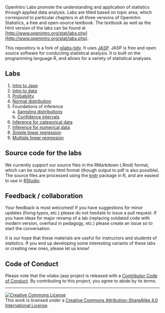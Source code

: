 OpenIntro Labs promote the understanding and application of statistics through  applied data analysis.
Labs are titled based on topic area, which correspond to  particular chapters in all three versions of OpenIntro Statistics, a free and  open-source textbook.
The textbook as well as the html version of the labs can be found at [http://www.openintro.org/stat/labs.php](http://www.openintro.org/stat/labs.php).

This repository is a fork of [oilabs-tidy](https://github.com/OpenIntroStat/oilabs-tidy). 
It uses [JASP](https://jasp-stats.org/).
JASP is free and open source software for conducting statistical analysis.
It is built on the programming language R, and allows for a variety of statistical analyses.

## Labs

1. [Intro to Jasp](http://openintrostat.github.io/oilabs-jasp/01_intro_to_jasp/intro_to_jasp.html)
2. [Intro to data](http://openintrostat.github.io/oilabs-jasp/02_intro_to_data/intro_to_data.html)
4. [Probability](http://openintrostat.github.io/oilabs-jasp/03_probability/probability.html)
3. [Normal distribution](http://openintrostat.github.io/oilabs-jasp/04_normal_distribution/normal_distribution.html)
5. Foundations of inference  
  a. [Sampling distributions](https://openintro.shinyapps.io/sampling_distributions_jasp/)  
  b. [Confidence intervals](https://openintro.shinyapps.io/confidence_intervals_jasp/)
6. [Inference for categorical data](https://openintro.shinyapps.io/inf_for_categorical_data_jasp/)
7. [Inference for numerical data](http://openintrostat.github.io/oilabs-jasp/07_inf_for_numerical_data/inf_for_numerical_data.html)
8. [Simple linear regression](http://openintrostat.github.io/oilabs-jasp/08_simple_regression/simple_regression.html)
9. [Multiple linear regression](http://openintrostat.github.io/oilabs-jasp/09_multiple_regression/multiple_regression.html)

## Source code for the labs

We currently support our source files in the RMarkdown (.Rmd) format, which can be output into html format (though output to pdf is also possible).
The source files are processed using the [knitr](http://yihui.name/knitr/) package in R, and are easiest to use in [RStudio](https://www.rstudio.com/products/rstudio/download/).

## Feedback / collaboration

Your feedback is most welcomed! If you have suggestions for minor updates (fixing typos, etc.) please do not hesitate to issue a pull request.
If you have ideas for major revamp of a lab (replacing outdated code with modern version, overhaul in  pedagogy, etc.) please create an issue so to start the conversation.

It is our hope that these materials are useful for instructors and students of  statistics.
If you end up developing some interesting variants of these labs or  creating new ones, please let us know!

## Code of Conduct
  
Please note that the oilabs-jasp project is released with a [Contributor Code of Conduct](https://contributor-covenant.org/version/2/0/CODE_OF_CONDUCT.html). 
By contributing to this project, you agree to abide by its terms.

* * *

<a rel="license" href="http://creativecommons.org/licenses/by-sa/4.0/"><img alt="Creative Commons License" style="border-width:0" src="https://i.creativecommons.org/l/by-sa/4.0/88x31.png" /></a><br />This work is licensed under a <a rel="license" href="http://creativecommons.org/licenses/by-sa/4.0/">Creative Commons Attribution-ShareAlike 4.0 International License</a>.